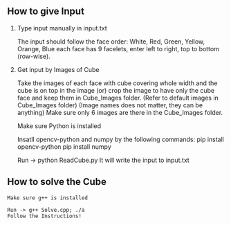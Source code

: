 ## How to give Input

1.  Type input manually in input.txt 

    The input should follow the face order:
    White, Red, Green, Yellow, Orange, Blue
    each face has 9 facelets, enter left to right, top to bottom (row-wise).

2.  Get input by Images of Cube

    Take the images of each face with cube covering whole width and the cube is on top in the image (or) crop the image to have only the cube face and keep them in Cube_Images folder.
    (Refer to default images in Cube_Images folder)
    (Image names does not matter, they can be anything)
    Make sure only 6 images are there in the Cube_Images folder.

    Make sure Python is installed

    Insatll opencv-python and numpy by the following commands:
    pip install opencv-python
    pip install numpy

    Run -> python ReadCube.py
    It will write the input to input.txt


## How to solve the Cube

    Make sure g++ is installed

    Run -> g++ Solve.cpp; ./a
    Follow the Instructions!